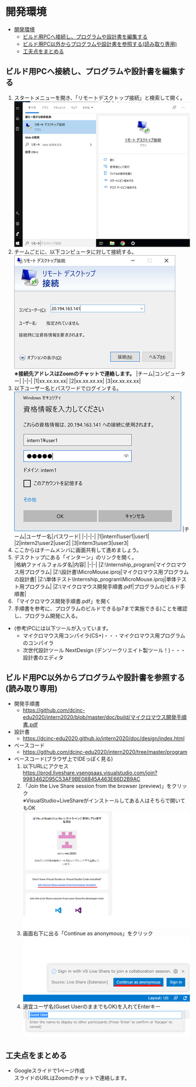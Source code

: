 # 開発環境
- [開発環境](#開発環境)
  - [ビルド用PCへ接続し、プログラムや設計書を編集する](#ビルド用pcへ接続しプログラムや設計書を編集する)
  - [ビルド用PC以外からプログラムや設計書を参照する(読み取り専用)](#ビルド用pc以外からプログラムや設計書を参照する読み取り専用)
  - [工夫点をまとめる](#工夫点をまとめる)

## ビルド用PCへ接続し、プログラムや設計書を編集する
1. スタートメニューを開き、「リモートデスクトップ接続」と検索して開く。  
  ![リモートデスクトップ接続](img/remote.png)
1. チームごとに、以下コンピュータに対して接続する。  
  ![リモートデスクトップ接続2](img/remote2.png)  
  __※接続先アドレスはZoomのチャットで連絡します。__
    |チーム|コンピューター|
    |-|-|
    |1|xx.xx.xx.xx|
    |2|xx.xx.xx.xx|
    |3|xx.xx.xx.xx|
1. 以下ユーザー名とパスワードでログインする。  
  ![リモートデスクトップ接続3](img/remote3.png)
    |チーム|ユーザー名|パスワード|
    |-|-|-|
    |1|intern1\user1|user1|
    |2|intern2\user2|user2|
    |3|intern3\user3|user3|
1. ここからはチームメンバに画面共有して進めましょう。
1. デスクトップにある「インターン」のリンクを開く。  
    |格納ファイルフォルダ名|内容|
    |-|-|
    |Z:\Internship_program|マイクロマウス用プログラム|
    |Z:\設計書\MicroMouse.iproj|マイクロマウス用プログラムの設計書|
    |Z:\単体テスト\Internship_program\MicroMouse.iproj|単体テスト用プログラム|
    |Z:\マイクロマウス開発手順書.pdf|プログラムのビルド手順書|
1. 「マイクロマウス開発手順書.pdf」を開く
1. 手順書を参考に、プログラムのビルドできる(p7まで実施できる)ことを確認し、プログラム開発に入る。
* (参考)PCには以下ツールが入っています。
  * マイクロマウス用コンパイラ(CS+)・・・マイクロマウス用プログラムのコンパイラ
  * 次世代設計ツール NextDesign (デンソークリエイト製ツール！)・・・設計書のエディタ

## ビルド用PC以外からプログラムや設計書を参照する(読み取り専用)
* 開発手順書
  * https://github.com/dcinc-edu2020/intern2020/blob/master/doc/build/マイクロマウス開発手順書.pdf
* 設計書
  * https://dcinc-edu2020.github.io/intern2020/doc/design/index.html
* ベースコード
  * https://github.com/dcinc-edu2020/intern2020/tree/master/program
* ベースコード(ブラウザ上でIDEっぽく見る)
  1. 以下URLにアクセス  
    https://prod.liveshare.vsengsaas.visualstudio.com/join?9983462D95C53AF9BE08845A463E66D2B9AC
  1. 「Join the Live Share session from the browser (preview)」をクリック  
    ※VisualStudio+LiveShareがインストールしてある人はそちらで開いてもOK  
    ![Join](img/live_share_join.png)
  1. 画面右下に出る「Continue as anonymous」をクリック  
    ![Continue as anonymous](img/continue_anonymous.png)
  1. 適宜ユーザ名(Guset UserのままでもOK)を入れてEnterキー  
    ![Username](img/user_name.png)

## 工夫点をまとめる
* Googleスライドで1ページ作成  
  スライドのURLはZoomのチャットで連絡します。

